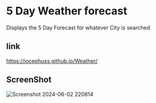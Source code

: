 # 5 Day Weather forecast
Displays the 5 Day Forecast for whatever City is searched

## link
https://jocephuss.github.io/Weather/

## ScreenShot
![Screenshot 2024-06-02 220814](https://github.com/jocephuss/Weather/assets/42878854/836d20c4-714b-414d-89e0-5cecc0573505)
